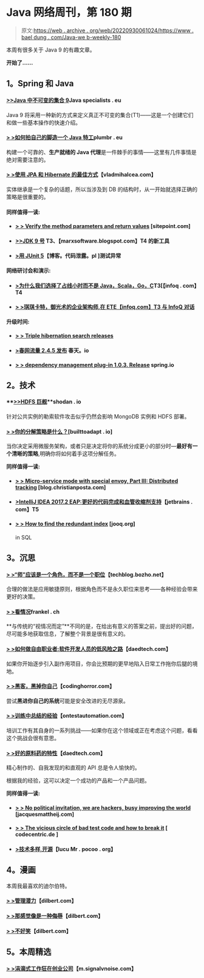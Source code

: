 # Java 网络周刊，第 180 期

> 原文:[https://web . archive . org/web/20220930061024/https://www . bael dung . com/Java-we b-weekly-180](https://web.archive.org/web/20220930061024/https://www.baeldung.com/java-web-weekly-180)

本周有很多关于 Java 9 的有趣文章。

**开始了……**

## **1。Spring 和 Java**

#### [**>>Java 中不可变的集合 9**](https://web.archive.org/web/20220627173934/http://www.javaspecialists.eu/archive/Issue248.html)Java specialists . eu

Java 9 将采用一种新的方式来定义真正不可变的集合(T1)——这是一个创建它们和做一些基本操作的快速介绍。

#### [**> >如何拍自己的脚造一个 Java 特工**](https://web.archive.org/web/20220627173934/https://plumbr.eu/blog/java/how-to-shoot-yourself-in-the-foot-building-a-java-agent)plumbr . eu

构建一个可靠的、**生产就绪的 Java 代理**是一件棘手的事情——这里有几件事情是绝对需要注意的。

#### **[> >使用 JPA 和 Hibernate 的最佳方式](https://web.archive.org/web/20220627173934/https://vladmihalcea.com/2017/06/06/the-best-way-to-use-entity-inheritance-with-jpa-and-hibernate/)**【vladmihalcea.com】

实体继承是一个复杂的话题，所以当涉及到 DB 的结构时，从一开始就选择正确的策略是很重要的。

#### **同样值得一读:**

*   #### **[> > Verify the method parameters and return values](https://web.archive.org/web/20220627173934/https://www.sitepoint.com/using-java-bean-validation-method-parameters-return-values/)** [sitepoint.com]

*   #### **[>>JDK 9 号](https://web.archive.org/web/20220627173934/https://marxsoftware.blogspot.com/2017/06/jhsdb-jdk9.html) T3、【marxsoftware.blogspot.com】T4 的新工具**

*   #### **[>用 JUnit 5](https://web.archive.org/web/20220627173934/http://blog.codeleak.pl/2017/06/testing-exceptions-with-junit-5.html)**【博客。代码泄露。pl ]测试异常

**网络研讨会和演示:**

*   #### **[>为什么我们选择了占线小时而不是 Java，Scala，Go，C](https://web.archive.org/web/20220627173934/https://www.infoq.com/presentations/erlang-java-scala-go-c)T3[【infoq . com】T4**

*   #### [**> >琪琪卡特，御光术的企业架构师,在 ETE【infoq.com】T3** 与 InfoQ 对话](https://web.archive.org/web/20220627173934/https://www.infoq.com/news/2017/06/kiki-carter-speaks-to-infoq)

**升级时间:**

*   #### **[> > Triple hibernation search releases](https://web.archive.org/web/20220627173934/http://in.relation.to/2017/05/31/HibernateSearchMaintenanceReleases/)**

*   #### **[>春网流量 2.4.5 发布](https://web.archive.org/web/20220627173934/https://spring.io/blog/2017/05/31/spring-web-flow-2-4-5-released)** 春天。io

*   #### **[> > dependency management plug-in 1.0.3\. Release](https://web.archive.org/web/20220627173934/https://spring.io/blog/2017/06/05/dependency-management-plugin-1-0-3-release)** spring.io

## **2。技术**

#### **[>>HDFS 巨舰](https://web.archive.org/web/20220627173934/https://blog.shodan.io/the-hdfs-juggernaut/)**shodan . io

针对公共实例的勒索软件攻击似乎仍然会影响 MongoDB 实例和 HDFS 部署。

#### **[> >你的分解策略是什么？](https://web.archive.org/web/20220627173934/https://builttoadapt.io/whats-your-decomposition-strategy-e19b8e72ac8f)**[builttoadapt . io]

当你决定采用微服务架构，或者只是决定将你的系统分成更小的部分时—**最好有一个清晰的策略**,明确你将如何着手这项分解任务。

**同样值得一读:**

*   #### [**> > Micro-service mode with special envoy, Part III: Distributed tracking**](https://web.archive.org/web/20220627173934/http://blog.christianposta.com/microservices/03-microservices-patterns-with-envoy-proxy-part-iii-distributed-tracing/) [blog.christianposta.com]

*   #### **[>IntelliJ IDEA 2017.2 EAP:更好的代码完成和血管收缩剂支持](https://web.archive.org/web/20220627173934/https://blog.jetbrains.com/idea/2017/06/intellij-idea-2017-2-eap-better-code-completion-and-vcs-support/)**【jetbrains . com】T5

*   #### **[> > How to find the redundant index](https://web.archive.org/web/20220627173934/https://blog.jooq.org/2017/06/01/how-to-find-redundant-indexes-in-sql/)** [jooq.org]

    in SQL

## **3。沉思**

#### **[> >“师”应该是一个角色，而不是一个职位](https://web.archive.org/web/20220627173934/https://techblog.bozho.net/architect-role-not-position/)**【techblog.bozho.net】

合理的做法是应用敏捷原则，根据角色而不是永久职位来思考——各种经验会带来更好的决策。

#### [**> >看情况**](https://web.archive.org/web/20220627173934/https://blog.frankel.ch/it-depends/#gsc.tab=0)frankel . ch

**与传统的“视情况而定”**不同的是，在给出有意义的答案之前，提出好的问题，尽可能多地获取信息，了解整个背景是很有意义的。

#### **[> >如何做自由职业者:软件开发人员的低风险之路](https://web.archive.org/web/20220627173934/http://www.daedtech.com/how-to-freelance-low-risk/)**【daedtech.com】

如果你开始逐步引入副作用项目，你会比预期的更早地陷入日常工作拖你后腿的境地。

#### **[> >黑客，黑掉你自己](https://web.archive.org/web/20220627173934/https://blog.codinghorror.com/hacker-hack-thyself/)**【codinghorror.com】

尝试**黑进你自己的系统**可能是安全改进的无尽源泉。

#### [**> >训练中总结的经验**](https://web.archive.org/web/20220627173934/http://www.ontestautomation.com/lessons-learned-while-training/)【ontestautomation.com】

培训工作有其自身的一系列挑战——如果你在这个领域或正在考虑这个问题，看看这个挑战会很有意思。

#### **[> >好的原料药的特性](https://web.archive.org/web/20220627173934/http://www.daedtech.com/characteristics-good-apis/)**【daedtech.com】

精心制作的、自我发现的和直观的 API 总是令人愉快的。

根据我的经验，这可以决定一个成功的产品和一个产品问题。

**同样值得一读:**

*   #### [**> > No political invitation, we are hackers, busy improving the world**](https://web.archive.org/web/20220627173934/https://jacquesmattheij.com/no-politics-please-we-are-hackers-busy-improving-the-world) [jacquesmattheij.com]

*   #### [**> > The vicious circle of bad test code and how to break it**](https://web.archive.org/web/20220627173934/https://blog.codecentric.de/en/2017/06/vicious-circle-bad-test-code-break/) [ codecentric.de ]

*   #### **[>技术多样,开源](https://web.archive.org/web/20220627173934/http://lucumr.pocoo.org/2017/6/5/diversity-in-technology/)**【lucu Mr . pocoo . org】

## **4。漫画**

本周我最喜欢的迪尔伯特。

#### **[> >管理潜力](https://web.archive.org/web/20220627173934/http://dilbert.com/strip/2017-02-16)**【dilbert.com】

#### **[> >那感觉像是一种侮辱](https://web.archive.org/web/20220627173934/http://dilbert.com/strip/2012-05-30)**【dilbert.com】

#### **[> >不好笑](https://web.archive.org/web/20220627173934/https://dilbert.com/strip/2015-05-27)**【dilbert.com】

## **5。本周精选**

#### **[> >涓滴式工作狂在创业公司](https://web.archive.org/web/20220627173934/https://m.signalvnoise.com/trickle-down-workaholism-in-startups-a90ceac76426)**【m.signalvnoise.com】